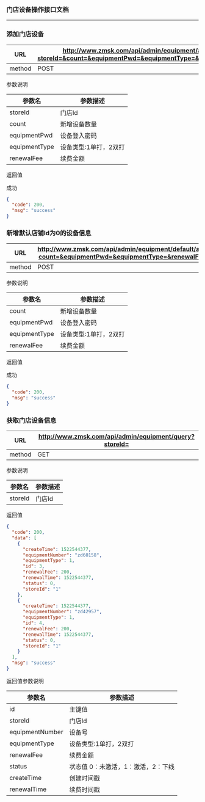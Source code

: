 ### 门店设备操作接口文档 ###
----

### 添加门店设备

|URL|http://www.zmsk.com/api/admin/equipment/add?storeId=&count=&equipmentPwd=&equipmentType=&renewalFee=|
|---|---|
|method|POST|

参数说明

|参数名|参数描述|
|---|--|
|storeId|门店Id|
|count|新增设备数量|
|equipmentPwd|设备登入密码|
|equipmentType|设备类型:1单打，2双打|
|renewalFee|续费金额|

返回值

成功

```json
{
  "code": 200,
  "msg": "success"
}
```

### 新增默认店铺Id为0的设备信息

|URL|http://www.zmsk.com/api/admin/equipment/default/add?count=&equipmentPwd=&equipmentType=&renewalFee=|
|---|---|
|method|POST|

参数说明

|参数名|参数描述|
|---|--|
|count|新增设备数量|
|equipmentPwd|设备登入密码|
|equipmentType|设备类型:1单打，2双打|
|renewalFee|续费金额|

返回值

成功

```json
{
  "code": 200,
  "msg": "success"
}
```

### 获取门店设备信息

|URL|http://www.zmsk.com/api/admin/equipment/query?storeId=|
|---|---|
|method|GET|

参数说明

|参数名|参数描述|
|---|--|
|storeId|门店Id|


返回值

```json
{
  "code": 200,
  "data": [
    {
      "createTime": 1522544377,
      "equipmentNumber": "zd60158",
      "equipmentType": 1,
      "id": 3,
      "renewalFee": 200,
      "renewalTime": 1522544377,
      "status": 0,
      "storeId": "1"
    },
    {
      "createTime": 1522544377,
      "equipmentNumber": "zd42957",
      "equipmentType": 1,
      "id": 4,
      "renewalFee": 200,
      "renewalTime": 1522544377,
      "status": 0,
      "storeId": "1"
    }
  ],
  "msg": "success"
}
```

返回值参数说明

|参数名|参数描述|
|---|--|
|id|主键值|
|storeId|门店Id|
|equipmentNumber|设备号|
|equipmentType|设备类型:1单打，2双打|
|renewalFee|续费金额|
|status|状态值 0：未激活，1：激活，2：下线|
|createTime|创建时间戳|
|renewalTime|续费时间戳|

